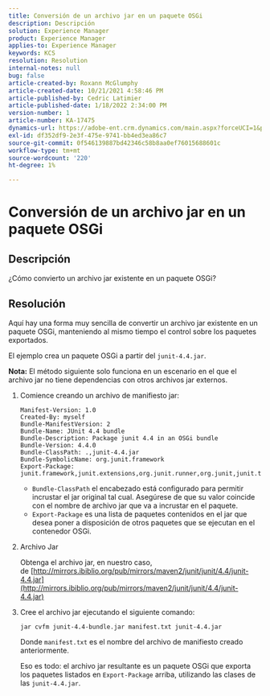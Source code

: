 ```yaml
---
title: Conversión de un archivo jar en un paquete OSGi
description: Descripción
solution: Experience Manager
product: Experience Manager
applies-to: Experience Manager
keywords: KCS
resolution: Resolution
internal-notes: null
bug: false
article-created-by: Roxann McGlumphy
article-created-date: 10/21/2021 4:58:46 PM
article-published-by: Cedric Latimier
article-published-date: 1/18/2022 2:34:00 PM
version-number: 1
article-number: KA-17475
dynamics-url: https://adobe-ent.crm.dynamics.com/main.aspx?forceUCI=1&pagetype=entityrecord&etn=knowledgearticle&id=94505726-9032-ec11-b6e5-000d3a5ba97a
exl-id: df352df9-2e3f-475e-9741-bb4ed3ea86c7
source-git-commit: 0f546139887bd42346c58b8aa0ef76015688601c
workflow-type: tm+mt
source-wordcount: '220'
ht-degree: 1%

---
```


# Conversión de un archivo jar en un paquete OSGi

## Descripción

¿Cómo convierto un archivo jar existente en un paquete OSGi?

## Resolución

Aquí hay una forma muy sencilla de convertir un archivo jar existente en un paquete OSGi, manteniendo al mismo tiempo el control sobre los paquetes exportados.

El ejemplo crea un paquete OSGi a partir del `junit-4.4.jar`.

**Nota:** El método siguiente solo funciona en un escenario en el que el archivo jar no tiene dependencias con otros archivos jar externos.

1. Comience creando un archivo de manifiesto jar:

   ```
   Manifest-Version: 1.0
   Created-By: myself
   Bundle-ManifestVersion: 2
   Bundle-Name: JUnit 4.4 bundle
   Bundle-Description: Package junit 4.4 in an OSGi bundle
   Bundle-Version: 4.4.0
   Bundle-ClassPath: .,junit-4.4.jar
   Bundle-SymbolicName: org.junit.framework
   Export-Package: junit.framework,junit.extensions,org.junit.runner,org.junit,junit.textui
   ```

   - `Bundle-ClassPath` el encabezado está configurado para permitir incrustar el jar original tal cual. Asegúrese de que su valor coincide con el nombre de archivo jar que va a incrustar en el paquete.
   - `Export-Package` es una lista de paquetes contenidos en el jar que desea poner a disposición de otros paquetes que se ejecutan en el contenedor OSGi.

1. Archivo Jar

   Obtenga el archivo jar, en nuestro caso, de [http://mirrors.ibiblio.org/pub/mirrors/maven2/junit/junit/4.4/junit-4.4.jar](http://mirrors.ibiblio.org/pub/mirrors/maven2/junit/junit/4.4/junit-4.4.jar)

1. Cree el archivo jar ejecutando el siguiente comando:

   ```
   jar cvfm junit-4.4-bundle.jar manifest.txt junit-4.4.jar
   ```

   Donde `manifest.txt` es el nombre del archivo de manifiesto creado anteriormente.

   Eso es todo: el archivo jar resultante es un paquete OSGi que exporta los paquetes listados en `Export-Package` arriba, utilizando las clases de las `junit-4.4.jar`.
